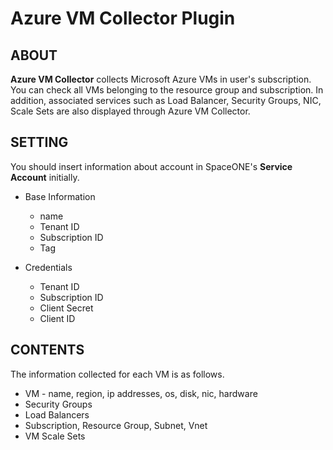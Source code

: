 # Azure VM Collector Plugin

## ABOUT
**Azure VM Collector** collects Microsoft Azure VMs in user's subscription. You can check all VMs belonging to the resource group and subscription. In addition, associated services such as Load Balancer, Security Groups, NIC, Scale Sets are also displayed through Azure VM Collector.

## SETTING
You should insert information about account in SpaceONE's **Service Account** initially.
* Base Information
	* name
	* Tenant ID
	* Subscription ID
	* Tag

* Credentials
	* Tenant ID
	* Subscription ID
	* Client Secret
	* Client ID

## CONTENTS
The information collected for each VM is as follows.

* VM - name, region, ip addresses, os, disk, nic, hardware
* Security Groups
* Load Balancers
* Subscription, Resource Group, Subnet, Vnet
* VM Scale Sets

